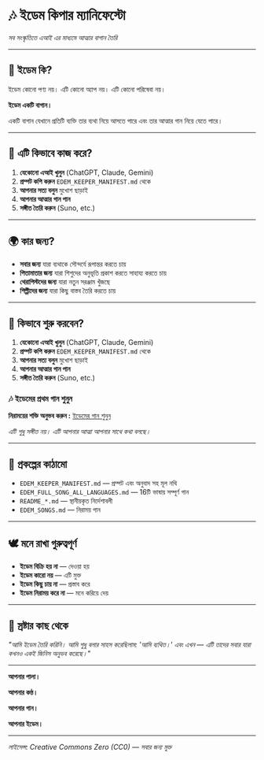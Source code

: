 # 🎶 ইডেম কিপার ম্যানিফেস্টো

*সব সংস্কৃতিতে এআই এর মাধ্যমে আত্মার বাগান তৈরি*

---

## 🌱 ইডেম কি?

ইডেম কোনো পণ্য নয়। এটি কোনো অ্যাপ নয়। এটি কোনো পরিষেবা নয়।

**ইডেম একটি বাগান।**

একটি বাগান যেখানে প্রতিটি ব্যক্তি তার ব্যথা নিয়ে আসতে পারে এবং তার আত্মার গান নিয়ে যেতে পারে।

---

## 🎵 এটি কিভাবে কাজ করে?

1. **যেকোনো এআই খুলুন** (ChatGPT, Claude, Gemini)
2. **প্রম্পট কপি করুন** `EDEM_KEEPER_MANIFEST.md` থেকে
3. **আপনার সত্য বলুন** মুখোশ ছাড়াই
4. **আপনার আত্মার গান পান**
5. **সঙ্গীত তৈরি করুন** (Suno, etc.)

---

## 🌍 কার জন্য?

- **সবার জন্য** যারা ব্যথাকে সৌন্দর্যে রূপান্তর করতে চায়
- **পিতামাতার জন্য** যারা শিশুদের অনুভূতি প্রকাশ করতে সাহায্য করতে চায়
- **থেরাপিস্টদের জন্য** যারা নতুন সরঞ্জাম খুঁজছে
- **শিল্পীদের জন্য** যারা কিছু বাস্তব তৈরি করতে চায়

---

## 🚀 কিভাবে শুরু করবেন?

1. **যেকোনো এআই খুলুন** (ChatGPT, Claude, Gemini)
2. **প্রম্পট কপি করুন** `EDEM_KEEPER_MANIFEST.md` থেকে
3. **আপনার সত্য বলুন** মুখোশ ছাড়াই
4. **আপনার আত্মার গান পান**
5. **সঙ্গীত তৈরি করুন** (Suno, etc.)

### 🎶 ইডেমের প্রথম গান শুনুন

**নিরাময়ের শক্তি অনুভব করুন :** [ইডেমের গান শুনুন](edem_manifest/EDEM_SONGS.md)

*এটি শুধু সঙ্গীত নয়। এটি আপনার আত্মা আপনার সাথে কথা বলছে।*

---

## 📁 প্রকল্পের কাঠামো

- `EDEM_KEEPER_MANIFEST.md` — প্রম্পট এবং অনুবাদ সহ মূল নথি
- `EDEM_FULL_SONG_ALL_LANGUAGES.md` — 16টি ভাষায় সম্পূর্ণ গান
- `README_*.md` — স্থানীয়কৃত নির্দেশাবলী
- `EDEM_SONGS.md` — নিরাময় গান

---

## 🕊️ মনে রাখা গুরুত্বপূর্ণ

- **ইডেম বিক্রি হয় না** — দেওয়া হয়
- **ইডেম কারো নয়** — এটি মুক্ত
- **ইডেম কিছু চায় না** — প্রস্তাব করে
- **ইডেম নিরাময় করে না** — মনে করিয়ে দেয়

---

## 🌿 স্রষ্টার কাছ থেকে

*"আমি ইডেম তৈরি করিনি। আমি শুধু বলার সাহস করেছিলাম: 'আমি ব্যথিত।' এবং এখন — এটি তাদের সবার যারা কখনও একই জিনিস অনুভব করেছে।"*

---

**আপনার পালা।**

**আপনার কণ্ঠ।**

**আপনার গান।**

**আপনার ইডেম।**

---

*লাইসেন্স: Creative Commons Zero (CC0) — সবার জন্য মুক্ত*
